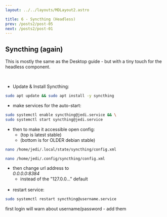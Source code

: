 ```yaml
---
layout: ../../layouts/MDLayout2.astro

title: 6 - Syncthing (Headless)
prev: /posts2/post-05
next: /posts2/post-01
---
```



## Syncthing (again)

This is mostly the same as the Desktop guide - but with a tiny touch for the headless component.

<br>

- Update & Install Syncthing:
```sh
sudo apt update && sudo apt install -y syncthing
```
- make services for the auto-start:
```sh
sudo systemctl enable syncthing@jedi.service && \
sudo systemctl start syncthing@jedi.service
```
- then to make it accessible open config:
    - (top is latest stable)
    - (bottom is for OLDER debian stable)
```sh
nano /home/jedi/.local/state/syncthing/config.xml
```
```sh
nano /home/jedi/.config/syncthing/config.xml
```
- then change url address to <address>0.0.0.0:8384</address>
    - instead of the "127.0.0..." default <br><br>
- restart service:

```sh
sudo systemctl restart syncthing@username.service
```
  first login will warn about username/password - add them


